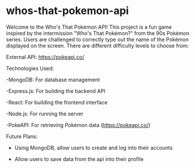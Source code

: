 # whos-that-pokemon-api
Welcome to the Who's That Pokémon API! This project is a fun game inspired by the intermission "Who's That Pokémon?" from the 90s Pokémon series. Users are challenged to correctly type out the name of the Pokémon displayed on the screen. There are different difficulty levels to choose from:

External API: https://pokeapi.co/

Technologies Used:

-MongoDB: For database management

-Express.js: For building the backend API

-React: For building the frontend interface

-Node.js: For running the server

-PokeAPI: For retrieving Pokémon data (https://pokeapi.co/)

Future Plans:

- Using MongoDB, allow users to create and log into their accounts
  
- Allow users to save data from the api into their profile



